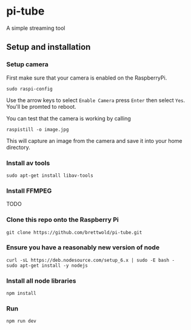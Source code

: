 # pi-tube

A simple streaming tool

## Setup and installation

### Setup camera

First make sure that your camera is enabled on the RaspberryPi.

```
sudo raspi-config
```
Use the arrow keys to select `Enable Camera` press `Enter` then select `Yes`. You'll be promted to reboot.

You can test that the camera is working by calling

```
raspistill -o image.jpg
```

This will capture an image from the camera and save it into your home directory.

### Install av tools

```
sudo apt-get install libav-tools
```

### Install FFMPEG

TODO

### Clone this repo onto the Raspberry Pi

```
git clone https://github.com/brettwold/pi-tube.git
```

### Ensure you have a reasonably new version of node

```
curl -sL https://deb.nodesource.com/setup_6.x | sudo -E bash -
sudo apt-get install -y nodejs
```

### Install all node libraries

```
npm install
```

### Run

```
npm run dev
```
